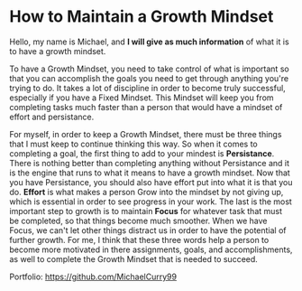 # How to Maintain a Growth Mindset


Hello, my name is Michael, and **I will give as much information** of  what it is to have a growth mindset.

To have a Growth Mindset, you need to take control of what is important so that you can accomplish the goals you need to
get through anything you're trying to do. It takes a lot of discipline in order to become truly successful, especially if
you have a Fixed Mindset. This Mindset will keep you from completing tasks much faster than a person that would have a mindset of effort
and persistance. 

For myself, in order to keep a Growth Mindset, there must be three things that I must keep to continue thinking this way. So when it comes to completing a
goal, the first thing to add to your mindest is **Persistance**. There is nothing better than completing anything without Persistance and it is the engine that
runs to what it means to have a growth mindset. Now that you have Persistance, you should also have effort put into what it is that you do. **Effort** is what makes
a person Grow into the mindset by not giving up, which is essential in order to see progress in your work. The last is the most important step to growth is to maintain 
**Focus** for whatever task that must be completed, so that things become much smoother. When we have Focus, we can't let other things distract us in order to have the potential
of further growth. For me, I think that these three words help a person to become more motivated in there assignments, goals, and accomplishments, as well to complete the Growth
Mindset that is needed to succeed.

Portfolio:
https://github.com/MichaelCurry99
